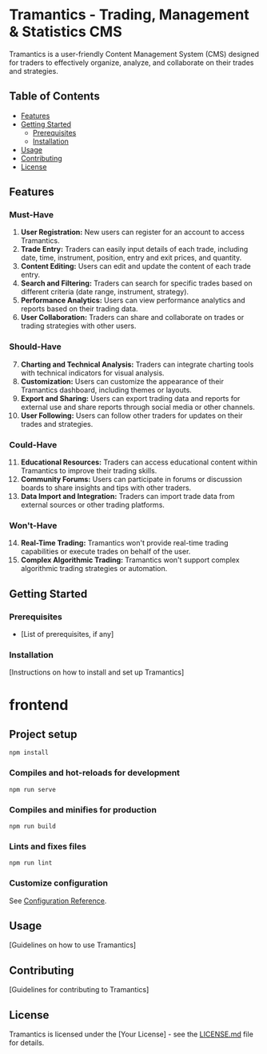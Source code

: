 # Tramantics - Trading, Management & Statistics CMS

Tramantics is a user-friendly Content Management System (CMS) designed for traders to effectively organize, analyze, and collaborate on their trades and strategies.

## Table of Contents

- [Features](#features)
- [Getting Started](#getting-started)
  - [Prerequisites](#prerequisites)
  - [Installation](#installation)
- [Usage](#usage)
- [Contributing](#contributing)
- [License](#license)

## Features

### Must-Have

1. **User Registration:** New users can register for an account to access Tramantics.
2. **Trade Entry:** Traders can easily input details of each trade, including date, time, instrument, position, entry and exit prices, and quantity.
3. **Content Editing:** Users can edit and update the content of each trade entry.
4. **Search and Filtering:** Traders can search for specific trades based on different criteria (date range, instrument, strategy).
5. **Performance Analytics:** Users can view performance analytics and reports based on their trading data.
6. **User Collaboration:** Traders can share and collaborate on trades or trading strategies with other users.

### Should-Have

7. **Charting and Technical Analysis:** Traders can integrate charting tools with technical indicators for visual analysis.
8. **Customization:** Users can customize the appearance of their Tramantics dashboard, including themes or layouts.
9. **Export and Sharing:** Users can export trading data and reports for external use and share reports through social media or other channels.
10. **User Following:** Users can follow other traders for updates on their trades and strategies.

### Could-Have

11. **Educational Resources:** Traders can access educational content within Tramantics to improve their trading skills.
12. **Community Forums:** Users can participate in forums or discussion boards to share insights and tips with other traders.
13. **Data Import and Integration:** Traders can import trade data from external sources or other trading platforms.

### Won't-Have

14. **Real-Time Trading:** Tramantics won't provide real-time trading capabilities or execute trades on behalf of the user.
15. **Complex Algorithmic Trading:** Tramantics won't support complex algorithmic trading strategies or automation.

## Getting Started

### Prerequisites

- [List of prerequisites, if any]

### Installation

[Instructions on how to install and set up Tramantics]

# frontend

## Project setup
```
npm install
```

### Compiles and hot-reloads for development
```
npm run serve
```

### Compiles and minifies for production
```
npm run build
```

### Lints and fixes files
```
npm run lint
```

### Customize configuration
See [Configuration Reference](https://cli.vuejs.org/config/).

## Usage

[Guidelines on how to use Tramantics]

## Contributing

[Guidelines for contributing to Tramantics]

## License

Tramantics is licensed under the [Your License] - see the [LICENSE.md](LICENSE.md) file for details.
